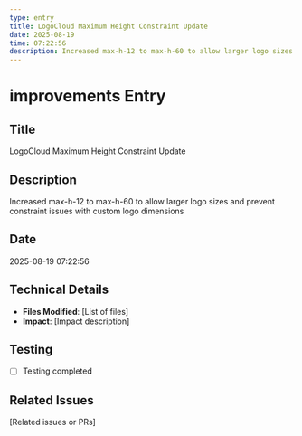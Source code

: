 ```yaml
---
type: entry
title: LogoCloud Maximum Height Constraint Update
date: 2025-08-19
time: 07:22:56
description: Increased max-h-12 to max-h-60 to allow larger logo sizes and prevent constraint issues with custom logo dimensions
---
```


# improvements Entry

## Title
LogoCloud Maximum Height Constraint Update

## Description
Increased max-h-12 to max-h-60 to allow larger logo sizes and prevent constraint issues with custom logo dimensions

## Date
2025-08-19 07:22:56

## Technical Details
- **Files Modified**: [List of files]
- **Impact**: [Impact description]

## Testing
- [ ] Testing completed

## Related Issues
[Related issues or PRs]